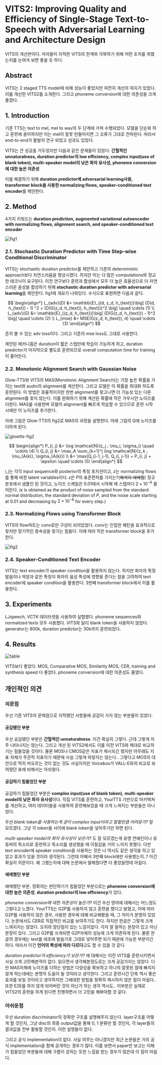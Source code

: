 # VITS2: Improving Quality and Efficiency of Single-Stage Text-to-Speech with Adversarial Learning and Architecture Design

VITS의 개선판이다. 저자들이 지적한 VITS의 한계와 극복하기 위해 어떤 조치를 취했는지를 눈여겨 보면 좋을 듯 하다.

## Abstract

VITS는 2 staged TTS model에 비해 성능이 좋았지만 여전히 개선의 여지가 있었다. 이를 개선한 VITS2를 소개한다. 그리고 phoneme conversion에 대한 의존성을 크게 줄였다.

## 1. Introduction

기존 TTS는 text to mel, mel to wav의 두 단계에 거쳐 수행되었다. 모델을 단순화 하고 훈련에 용이하지만 이는 mel이 잘못 만들어지면 그 오류가 그대로 전파된다. 따라서 end-to-end가 활발히 연구 되었고 성과도 있었다.

VITS는 큰 성공을 거두었지만 다음과 같은 문제들이 있었다: **간헐적인 unnaturalness, duration predictor의 low efficiency, complex input(use of blank token), multi-speaker model의 낮은 화자 유사성, phoneme conversion에 대한 높은 의존성**

이를 해결하기 위해 **duration predictor에 adversarial learning사용, transformer block을 사용한 normalizing flows, speaker-conditioned text encoder**를 제안한다.

## 2. Method

4가지 키워드는 **duration prediction, augmented variational autoencoder with normalizing flows, alignment search, and speaker-conditioned text encoder**

![fig1](./fig1.png)

### 2.1. Stochastic Duration Predictor with Time Step-wise Conditional Discriminator

VITS는 stochastic duration predictor를 제안하고 기존의 deterministic approach보다 자연스러움을 향상시켰다. 하지만 이는 더 많은 computations와 정교한 테크닉이 요구된다. 이전 연구보다 훈련과 합성에서 모두 더 높은 효율성으로 더 자연스러운 음성을 합성하기 위해 **stochastic duration predictor with adversarial learning**을 제안한다. fig1에 개요가 나와있다. 수식으로 표현하면 다음과 같다.

$$
\begin{align*}
L_{adv}(D) &= \mathbb{E}_{(d, z_d, h_{text})}\big[ (D(d, h_{text}) - 1) ^2 + (D(G(z_d, h_{text}), h_{text}))^2 \big] \quad \cdots (1) \\
L_{adv}(G) &= \mathbb{E}_{(z_d, h_{text})}\big[ (D(G(z_d, h_{text})) - 1)^2 \big] \quad \cdots (2) \\
L_{mse} &= MSE(G(z_d, h_{text}), d) \quad \cdots (3)
\end{align*}
$$

흔히 볼 수 있는 adv loss이다. 그리고 기존의 mse loss도 그대로 사용한다.

제안된 메커니즘은 duration이 짧은 스텝만에 학습이 가능하게 하고, duration predictor가 마지막으로 별도로 훈련되므로 overall computation time for training이 줄어든다.

### 2.2. Monotonic Alignment Search with Gaussian Noise

Glow-TTS와 VITS의 MAS(Monotonic Alignment Search)는 가장 높은 확률을 가지는 text와 audio의 alignment를 계산한다. 그리고 모델은 이 확률을 최대화 하도록 훈련된다. 이 방법은 효율적이지만 한번 alignment를 찾고나면 더 가능성 있는 다른 alignment를 찾지 않는다. 이를 완화하기 위해 계산된 확률에 작은 가우시안 노이즈를 더한다. MAS를 사용한며 모델이 alignment를 빠르게 학습할 수 있으므로 훈련 시작 시에만 이 노이즈를 추가한다.

아래 그림은 Glow-TTS의 fig2로 MAS의 과정을 설명한다. 아래 그림의 Q에 노이즈를 더하게 된다.

![glowtts-fig2](./glowtts-fig2.png)

$$
\begin{align*}
P_{i, j} &= \log \mathcal{N}(z_j ; \mu_i, \sigma_i) \quad \cdots (4) \\
Q_{i, j} &= \max_A \sum_{k=1}^j \log \mathcal{N}(z_k ; \mu_{A(k)}, \sigma_{A(k)}) \\
&= \max(Q_{i-1, j-1}, Q_{i, j-1}) + P_{i, j} + \epsilon \quad \cdots (5)
\end{align*}
$$

$i, j$는 각각 input sequence와 posterior의 특정 포지션이고, $z$는 normalizing flows를 통해 바뀐 latent variables이다. $\epsilon$은 $P$의 표준편차를 가지는?(~~해석이 애매함~~) 정규분포에서 샘플인 된 것이고, 노이즈 스케일은 $0.01$에서 시작해 매 스텝마다 $2 \times 10^{-6}$ 줄어든다. ($\epsilon$ is obtained as the product of noise sampled from the standard normal distribution, the standard deviation of $P$, and the noise scale starting at $0.01$ and decreasing by $2 \times 10^{-6}$ for every step.)

### 2.3. Normalizing Flows using Transformer Block

VITS의 flow파트는 conv로만 구성이 되어있었다. conv는 인접한 패턴을 효과적으로 찾지만 장기적인 종속성을 찾기는 힘들다. 이에 따라 작은 transformer block을 추가한다.

![fig2](./fig2.png)

### 2.4. Speaker-Conditioned Text Encoder

VITS는 text encoder가 speaker condition을 활용하지 않는다. 하지만 화자의 특정 발음이나 억양과 같은 특징이 화자의 음성 특성에 영향을 준다는 점을 고려하여 text encoder에 speaker condition을 활용한다. 3번째 transformer block에서 이를 활용한다.

## 3. Experiments

LJspeech, VCTK 데이터셋을 사용하여 실험했다. phoneme sequences와 normalized texts 모두 사용했다. VITS와 달리 blank token을 사용하지 않았다. generator는 800k, duration predictor는 30k까지 훈련되었다.

## 4. Results

![table](./table.png)

VITS보다 좋았다. MOS, Comparative MOS, Similarity MOS, CER, training and synthesis speed 다 좋았다. phoneme conversion에 대한 의존성도 줄였다.

## 개인적인 의견

### 의문점

우선 기존 VITS의 문제점으로 지적했던 사항들에 공감이 가지 않는 부분들이 있었다.

#### 공감됐던 부분

우선 공감됐던 부분은 **간헐적인 unnaturalness**. 이건 확실히 그렇다. 근데 그렇게 자주 나타나지는 않는다. 그리고 개선 된 VITS2에서도 이를 이전 VITS와 제대로 비교하기는 힘들었을 것이다. 물론 MOS나 CMOS같은 지표가 제시되긴 했지만 아무래도 지표 자체가 주관적 지표이기 때문에 사실 그렇게 와닿지는 않는다.. 그렇다고 MOS의 대안으로 딱히 떠오르는 것이 없는 것도 사실이지만 Voicebox가 VALL-E와의 비교로 보여줬던 표에 비해서는 아쉬웠다.

#### 공감하기 힘들었던 부분

공감하기 힘들었던 부분은 **complex input(use of blank token)**, **multi-speaker model의 낮은 화자 유사성**이다. 직접 VITS를 훈련하고, YourTTS 기반으로 아키텍쳐를 개선하고, 여러 데이터들을 사용하여 훈련해보았을 때 크게 느껴지는 부분들은 아니었다.

우선 *blank token을 사용하는게 굳이 complex input이라고 말할만큼 어려운가?* 잘 모르겠다. 그냥 각 token들 사이에 blank token을 넣어주기만 하면 된다.

*multi-speaker model의 화자 유사성이 낮은가?* 도 잘 모르겠는게 유명 연예인이나 유튜버의 목소리로 훈련하고 목소리를 생성했을 때 이질감을 거의 느끼지 못했다. 다만 text encoder에 speaker condition을 사용하는 것은 나 역시도 같은 생각을 하고 있었고 효과가 있을 것이라 생각된다. 그런데 어째서 3번째 block에만 사용했는지..? 이건 확실히 의문이다. 왜 그랬는지에 대해 논문에서 말해줬다면 더 좋았을텐데 아쉽다.

#### 애매했던 부분

애매했던 부분. 정확히는 판단하기가 힘들었던 부분으로는 **phoneme conversion에 대한 높은 의존성**, **duration predictor의 low efficiency**가 있다.

*phoneme conversion에 대한 의존성이 높은가?* 이건 우선 영어에 대해서는 어느정도 그렇다고 느꼈다. YourTTS는 G2P를 사용하지 않고 훈련을 했다고 밝혔고, 이에 따라 G2P를 사용하지 않은 경우, 사용한 경우에 대해 비교해봤을 때, 그 차이가 분명히 있었다. 논문에서도 CER로 직접적인 비교를 보여주기도 한다. 하지만 한글은 그렇게 크게 느껴지지는 않았다. 오히려 장단점이 있는 느낌이었다. 각자 잘 말하는 문장이 있고 아닌 문장이 있다. 그리고 G2P를 쓰게되면 G2P자체의 성능에 크게 의존하게 된다. 물론 한글의 경우에는 text를 애초에 발음기호 그대로 넣어주면 되기 때문에 가능한 부분이긴 하다. 따라서 이건 **언어의 특성에 따라 다르다**고도 할 수 있을 것 같다.

*duration predictor의 efficiency가 낮은가?* 에 대해서는 이전 VITS를 훈련시키면서 사실 크게 고민해본적이 없다. 읽으면서 생각해본정도로는 크게 공감가지는 않았다. 다만 MAS자체에 노이즈를 더하는 방법은 다양성을 확보하고 하나의 잘못된 점에 빠지지 않게 하는데에는 분명히 도움이 될 것이라고 생각한다. 그리고 훈련시간 단축 역시 좋은 효과를 보일 것이라고 생각하지만 그에대한 방법을 정확히 제시하지 않은 점이 아쉽다.. 또한 E2E를 하지 않게 되어버린 것이 아닌가 하는 생각 역시도.. 이부분은 실제로 VITS2의 훈련을 하게 된다면 진행하면서 더 고민을 해봐야할 것 같다.

### 아쉬운점

우선 duration discriminator의 정확한 구조를 설명해주지 않는다. layer구조를 어떻게 할 것인지, 그냥 disc의 최종 output값을 통해 0, 1 분류만 할 것인지, 각 layer들의 결과값을 전부 활용할 것인지. 이런 설명들이 없다.

그리고 공식 implementation이 없다. 사실 의무는 아니겠지만 최근 논문들은 거의 공식 implementation을 함께 공개하는 경우가 많다. 이를 보면서 paper만 보고는 이해가 힘들었던 부분들에 대해 구름이 걷히는 듯한 느낌을 받는 경우가 많은데 이 점이 아쉽다.
